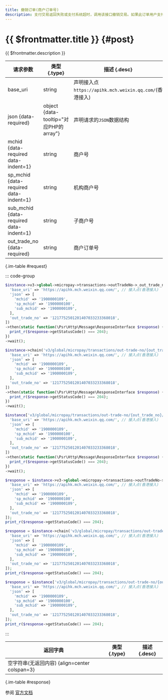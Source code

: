 ```yaml
---
title: 撤销订单(商户订单号)
description: 支付交易返回失败或支付系统超时，调用该接口撤销交易。如果此订单用户支付失败，微信支付系统会将此订单关闭；如果用户支付成功，微信支付系统会将此订单资金退还给用户。
---
```


# {{ $frontmatter.title }} {#post}

{{ $frontmatter.description }}

| 请求参数 | 类型 {.type} | 描述 {.desc}
| --- | --- | ---
| base_uri | string | 声明接入点`https://apihk.mch.weixin.qq.com/`(香港接入)
| json {data-required} | object {data-tooltip="对应PHP的array"} | 声明请求的`JSON`数据结构
| mchid {data-required data-indent=1} | string | 商户号
| sp_mchid {data-required data-indent=1} | string | 机构商户号
| sub_mchid {data-required data-indent=1} | string | 子商户号
| out_trade_no {data-required} | string | 商户订单号

{.im-table #request}

::: code-group

```php [异步纯链式]
$instance->v3->global->micropay->transactions->outTradeNo->_out_trade_no_->reverse->postAsync([
  'base_uri' => 'https://apihk.mch.weixin.qq.com/', // 接入点(香港接入)
  'json' => [
    'mchid' => '1900000109',
    'sp_mchid' => '1900000100',
    'sub_mchid' => '1900000109',
  ],
  'out_trade_no' => '1217752501201407033233368018',
])
->then(static function(\Psr\Http\Message\ResponseInterface $response) {
  print_r($response->getStatusCode() === 204);
})
->wait();
```

```php [异步声明式]
$instance->chain('v3/global/micropay/transactions/out-trade-no/{out_trade_no}/reverse')->postAsync([
  'base_uri' => 'https://apihk.mch.weixin.qq.com/', // 接入点(香港接入)
  'json' => [
    'mchid' => '1900000109',
    'sp_mchid' => '1900000100',
    'sub_mchid' => '1900000109',
  ],
  'out_trade_no' => '1217752501201407033233368018',
])
->then(static function(\Psr\Http\Message\ResponseInterface $response) {
  print_r($response->getStatusCode() === 204);
})
->wait();
```

```php [异步属性式]
$instance['v3/global/micropay/transactions/out-trade-no/{out_trade_no}/reverse']->postAsync([
  'base_uri' => 'https://apihk.mch.weixin.qq.com/', // 接入点(香港接入)
  'json' => [
    'mchid' => '1900000109',
    'sp_mchid' => '1900000100',
    'sub_mchid' => '1900000109',
  ],
  'out_trade_no' => '1217752501201407033233368018',
])
->then(static function(\Psr\Http\Message\ResponseInterface $response) {
  print_r($response->getStatusCode() === 204);
})
->wait();
```

```php [同步纯链式]
$response = $instance->v3->global->micropay->transactions->outTradeNo->_out_trade_no_->reverse->post([
  'base_uri' => 'https://apihk.mch.weixin.qq.com/', // 接入点(香港接入)
  'json' => [
    'mchid' => '1900000109',
    'sp_mchid' => '1900000100',
    'sub_mchid' => '1900000109',
  ],
  'out_trade_no' => '1217752501201407033233368018',
]);
print_r($response->getStatusCode() === 204);
```

```php [同步声明式]
$response = $instance->chain('v3/global/micropay/transactions/out-trade-no/{out_trade_no}/reverse')->post([
  'base_uri' => 'https://apihk.mch.weixin.qq.com/', // 接入点(香港接入)
  'json' => [
    'mchid' => '1900000109',
    'sp_mchid' => '1900000100',
    'sub_mchid' => '1900000109',
  ],
  'out_trade_no' => '1217752501201407033233368018',
]);
print_r($response->getStatusCode() === 204);
```

```php [同步属性式]
$response = $instance['v3/global/micropay/transactions/out-trade-no/{out_trade_no}/reverse']->post([
  'base_uri' => 'https://apihk.mch.weixin.qq.com/', // 接入点(香港接入)
  'json' => [
    'mchid' => '1900000109',
    'sp_mchid' => '1900000100',
    'sub_mchid' => '1900000109',
  ],
  'out_trade_no' => '1217752501201407033233368018',
]);
print_r($response->getStatusCode() === 204);
```

:::

| 返回字典 | 类型 {.type} | 描述 {.desc}
| --- | --- | ---
| 空字符串(无返回内容) {align=center colspan=3}

{.im-table #response}

参阅 [官方文档](https://pay.weixin.qq.com/wiki/doc/api_external/ch/apis/chapter3_1_7.shtml)
